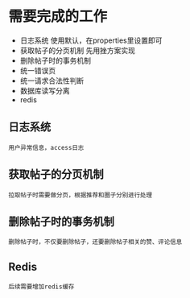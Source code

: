 # 需要完成的工作

- 日志系统           使用默认，在properties里设置即可
- 获取帖子的分页机制   先用挫方案实现
- 删除帖子时的事务机制
- 统一错误页
- 统一请求合法性判断
- 数据库读写分离
- redis


## 日志系统
    用户异常信息，access日志

## 获取帖子的分页机制
    拉取帖子时需要做分页，根据推荐和圈子分别进行处理

## 删除帖子时的事务机制
    删除帖子时，不仅要删除帖子，还要删除帖子相关的赞、评论信息

## Redis
    后续需要增加redis缓存